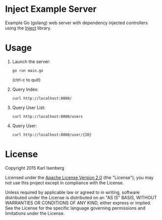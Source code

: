 # Inject Example Server
Example Go (golang) web server with dependency injected controllers using the [Inject](http://github.com/karlkfi/inject) library.

# Usage

1. Launch the server:

    ```
    go run main.go
    ```

    (ctrl-c to quit)

1. Query Index:

    ```
    curl http://localhost:8080/
    ```

1. Query User List:

    ```
    curl http://localhost:8080/users
    ```

1. Query User:

    ```
    curl http://localhost:8080/user/{ID}
    ```


# License

   Copyright 2015 Karl Isenberg

   Licensed under the [Apache License Version 2.0](LICENSE) (the "License");
   you may not use this project except in compliance with the License.

   Unless required by applicable law or agreed to in writing, software
   distributed under the License is distributed on an "AS IS" BASIS,
   WITHOUT WARRANTIES OR CONDITIONS OF ANY KIND, either express or implied.
   See the License for the specific language governing permissions and
   limitations under the License.
